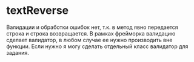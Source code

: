 # textReverse
Валидации и обработки ошибок нет, т.к. в метод явно передается строка и строка возвращается. В рамках фрейморка валидацию сделает валидатор, в любом случае ее нужно производить вне функции. Если нужно я могу сделать отдельный класс валидатор для задания.

